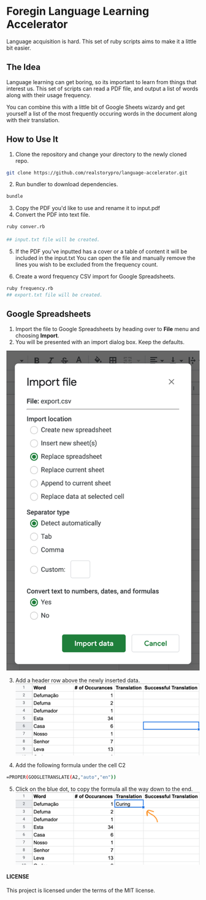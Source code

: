 # Foregin Language Learning Accelerator
Language acquisition is hard. This set of ruby scripts aims to make it a little bit easier.

## The Idea
Language learning can get boring, so its important to learn from things that interest us.
This set of scripts can read a PDF file, and output a list of words along with their usage frequency.

You can combine this with a little bit of Google Sheets wizardy and get yourself a list of the most frequently occuring
words in the document along with their translation.

## How to Use It

1. Clone the repository and change your directory to the newly cloned repo.

```bash
git clone https://github.com/realstorypro/language-accelerator.git
```

2. Run bundler to download dependencies.
```bash
bundle
```

3. Copy the PDF you'd like to use and rename it to input.pdf
4. Convert the PDF into text file.
```bash
ruby conver.rb

## input.txt file will be created.
```

5. If the PDF you've inputted has a cover or a table of content it will be included in the input.txt
You can open the file and manually remove the lines you wish to be excluded from the frequency count.
   
6. Create a word frequency CSV import for Google Spreadsheets.
```bash
ruby frequency.rb
## export.txt file will be created.
```

## Google Spreadsheets
1. Import the file to Google Spreadsheets by heading over to __File__ menu and choosing __Import__.
2. You will be presented with an import dialog box. Keep the defaults.

![Google Import Dialog](docs/import-dialog.png)

3. Add a header row above the newly inserted data.
![Google Sheet Header](docs/header-translation.png)
   
4. Add the following formula under the cell C2
```bash
=PROPER(GOOGLETRANSLATE(A2,"auto","en"))
```
5. Click on the blue dot, to copy the formula all the way down to the end.
![Expand Formula Dialog](docs/expand-formula.png)






#### LICENSE
This project is licensed under the terms of the MIT license.
